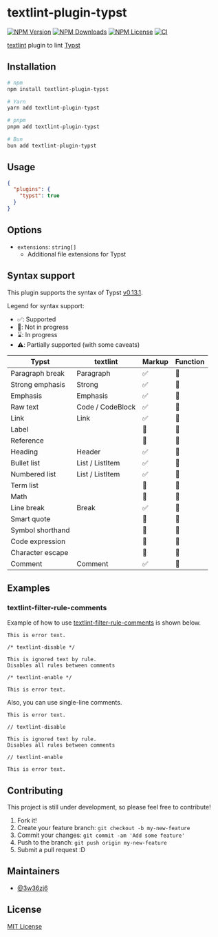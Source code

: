 # textlint-plugin-typst

[![NPM Version](https://img.shields.io/npm/v/textlint-plugin-typst)](https://www.npmjs.com/package/textlint-plugin-typst?activeTab=versions)
[![NPM Downloads](https://img.shields.io/npm/d18m/textlint-plugin-typst)](https://www.npmjs.com/package/textlint-plugin-typst)
[![NPM License](https://img.shields.io/npm/l/textlint-plugin-typst)](https://github.com/3w36zj6/textlint-plugin-typst/blob/HEAD/LICENSE)
[![CI](https://github.com/3w36zj6/textlint-plugin-typst/actions/workflows/ci.yaml/badge.svg?branch=main&event=push)](https://github.com/3w36zj6/textlint-plugin-typst/actions/workflows/ci.yaml)

[textlint](https://github.com/textlint/textlint) plugin to lint [Typst](https://typst.app/)

## Installation

```sh
# npm
npm install textlint-plugin-typst

# Yarn
yarn add textlint-plugin-typst

# pnpm
pnpm add textlint-plugin-typst

# Bun
bun add textlint-plugin-typst
```

## Usage

```json
{
  "plugins": {
    "typst": true
  }
}
```

## Options

- `extensions`: `string[]`
  - Additional file extensions for Typst

## Syntax support

This plugin supports the syntax of Typst [v0.13.1](https://github.com/typst/typst/releases/tag/v0.13.1).

Legend for syntax support:

- ✅: Supported
- 🚫: Not in progress
- ⌛️: In progress
- ⚠️: Partially supported (with some caveats)

| Typst | textlint | Markup | Function |
| --- | --- | --- | --- |
| Paragraph break | Paragraph | ✅ | 🚫 |
| Strong emphasis | Strong | ✅ | 🚫 |
| Emphasis | Emphasis | ✅ | 🚫 |
| Raw text | Code / CodeBlock | ✅ | 🚫 |
| Link | Link | ✅ | 🚫 |
| Label | | 🚫 | 🚫 |
| Reference | | 🚫 | 🚫 |
| Heading | Header | ✅ | 🚫 |
| Bullet list | List / ListItem | ✅ | 🚫 |
| Numbered list | List / ListItem | ✅ | 🚫 |
| Term list | | 🚫 | 🚫 |
| Math | | 🚫 | 🚫 |
| Line break | Break | ✅ | 🚫 |
| Smart quote | | 🚫 | 🚫 |
| Symbol shorthand | | 🚫 | 🚫 |
| Code expression | | 🚫 | 🚫 |
| Character escape | | 🚫 | 🚫 |
| Comment | Comment | ✅ | 🚫 |

## Examples

### textlint-filter-rule-comments

Example of how to use [textlint-filter-rule-comments](https://www.npmjs.com/package/textlint-filter-rule-comments) is shown below.

```typst
This is error text.

/* textlint-disable */

This is ignored text by rule.
Disables all rules between comments

/* textlint-enable */

This is error text.
```

Also, you can use single-line comments.

```typst
This is error text.

// textlint-disable

This is ignored text by rule.
Disables all rules between comments

// textlint-enable

This is error text.
```

## Contributing

This project is still under development, so please feel free to contribute!

1. Fork it!
2. Create your feature branch: `git checkout -b my-new-feature`
3. Commit your changes: `git commit -am 'Add some feature'`
4. Push to the branch: `git push origin my-new-feature`
5. Submit a pull request :D

## Maintainers

- [@3w36zj6](https://github.com/3w36zj6)

## License

[MIT License](LICENSE)
